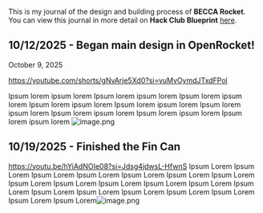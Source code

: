 <!--
  ===================    !!READ THIS NOTICE!!   ====================
  DO NOT edit this file manually. Your changes WILL BE OVERWRITTEN!
  This journal is auto generated and updated by Hack Club Blueprint.
  To edit this file, please edit your journal entries on Blueprint.
  ==================================================================
-->

This is my journal of the design and building process of **BECCA Rocket**.  
You can view this journal in more detail on **Hack Club Blueprint** [here](https://blueprint.hackclub.com/projects/370).


## 10/12/2025 - Began main design in OpenRocket!  

October 9, 2025

https://youtube.com/shorts/gNvArje5Xd0?si=vuMvOymdJTxdFPol


Ipsum lorem ipsum lorem Ipsum lorem ipsum lorem Ipsum lorem ipsum lorem Ipsum lorem ipsum lorem Ipsum lorem ipsum lorem Ipsum lorem ipsum lorem Ipsum lorem ipsum lorem Ipsum lorem ipsum lorem Ipsum lorem ipsum lorem ![image.png](https://blueprint.hackclub.com/user-attachments/blobs/proxy/eyJfcmFpbHMiOnsiZGF0YSI6MTg3OSwicHVyIjoiYmxvYl9pZCJ9fQ==--ee45be2aa68879f03665c9f8198d2304cce4340a/image.png)
  

## 10/19/2025 - Finished the Fin Can  

https://youtu.be/hYiAdNOIe08?si=Jdsg4jdwsL-HfwnS
Ipsum Lorem Ipsum Lorem Ipsum Lorem Ipsum Lorem Ipsum Lorem Ipsum Lorem Ipsum Lorem Ipsum Lorem Ipsum Lorem Ipsum Lorem Ipsum Lorem Ipsum Lorem Ipsum Lorem Ipsum Lorem Ipsum Lorem Ipsum Lorem Ipsum Lorem Ipsum Lorem Ipsum Lorem Ipsum Lorem![image.png](https://blueprint.hackclub.com/user-attachments/blobs/proxy/eyJfcmFpbHMiOnsiZGF0YSI6MzYwNiwicHVyIjoiYmxvYl9pZCJ9fQ==--b003315b6cbe182e6ae44511657bcb80950aabf0/image.png)
  

